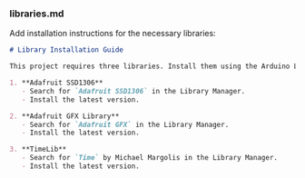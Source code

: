 
### libraries.md

Add installation instructions for the necessary libraries:

```markdown
# Library Installation Guide

This project requires three libraries. Install them using the Arduino Library Manager.

1. **Adafruit SSD1306**
   - Search for `Adafruit SSD1306` in the Library Manager.
   - Install the latest version.

2. **Adafruit GFX Library**
   - Search for `Adafruit GFX` in the Library Manager.
   - Install the latest version.

3. **TimeLib**
   - Search for `Time` by Michael Margolis in the Library Manager.
   - Install the latest version.

